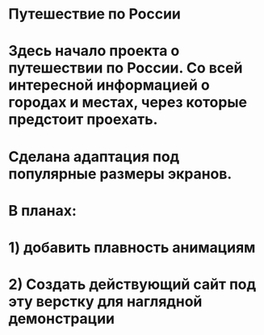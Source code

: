 # Путешествие по России

# Здесь начало проекта о путешествии по России. Со всей интересной информацией о городах и местах, через которые предстоит проехать.
# Сделана адаптация под популярные размеры экранов.

# В планах:
# 1) добавить плавность анимациям
# 2) Создать действующий сайт под эту верстку для наглядной демонстрации
